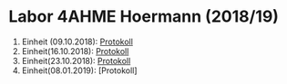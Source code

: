 # Labor 4AHME Hoermann (2018/19)
  
  1. Einheit (09.10.2018):      [Protokoll](https://github.com/HTLMechatronics/m15-la1-sx/blob/hoestm15/hoestm15/protokoll_g1_hoestm15_09_10_2018.md)
  2. Einheit(16.10.2018):      [Protokoll](https://github.com/HTLMechatronics/m15-la1-sx/blob/hoestm15/hoestm15/protokoll_g1_hoestm15_16_10_2018.md)
  3. Einheit(23.10.2018):       [Protokoll](https://github.com/HTLMechatronics/m15-la1-sx/blob/hoestm15/hoestm15/protokoll_g1_hoestm15_23_10_2018.md)
  4. Einheit(08.01.2019):       [Protokoll]
